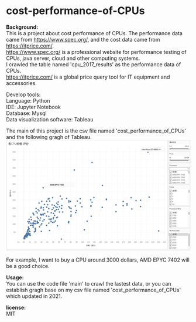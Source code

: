 # cost-performance-of-CPUs
**Background:**  
This is a project about cost performance of CPUs. The performance data came from https://www.spec.org/, and the cost data came from https://itprice.com/.   
https://www.spec.org/ is a professional website for performance testing of CPUs, java server, cloud and other computing systems.   
I crawled the table named 'cpu_2017_results' as the performance data of CPUs.  
https://itprice.com/ is a global price query tool for IT equipment and accessories.  

Develop tools:  
Language: Python  
IDE: Jupyter Notebook  
Database: Mysql  
Data visualization software: Tableau  

The main of this project is the csv file named 'cost_performance_of_CPUs' and the following gragh of Tableau.  
![image](https://github.com/JasonL-dev/cost-performance-of-CPU/blob/master/graph.png)  

For example, I want to buy a CPU around 3000 dollars, AMD EPYC 7402 will be a good choice.  

**Usage:**  
You can use the code file 'main' to crawl the lastest data, or you can establish gragh base on my csv file named 'cost_performance_of_CPUs' which updated in 2021.

**license:**  
MIT
